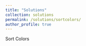 ```yaml
---
title: "Solutions"
collection: solutions
permalink: /solutions/sortcolors/
author_profile: true
---
```



Sort Colors
